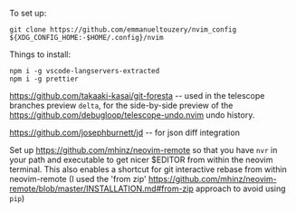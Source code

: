 To set up:

```
git clone https://github.com/emmanueltouzery/nvim_config ${XDG_CONFIG_HOME:-$HOME/.config}/nvim
```

Things to install:

```
npm i -g vscode-langservers-extracted
npm i -g prettier
```

<https://github.com/takaaki-kasai/git-foresta> -- used in the telescope branches preview
`delta`, for the side-by-side preview of the <https://github.com/debugloop/telescope-undo.nvim> undo history.

<https://github.com/josephburnett/jd> -- for json diff integration

Set up https://github.com/mhinz/neovim-remote so that you have `nvr` in your path and executable to get nicer $EDITOR from within the neovim terminal. This also enables a shortcut for git interactive rebase from within neovim-remote
(I used the 'from zip' https://github.com/mhinz/neovim-remote/blob/master/INSTALLATION.md#from-zip approach to avoid using `pip`)
